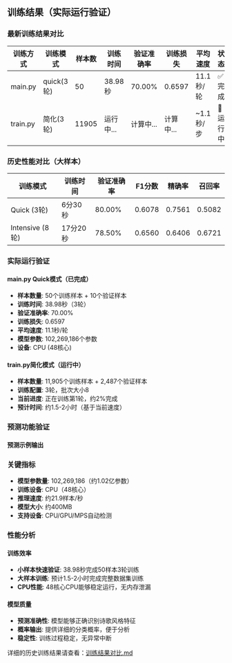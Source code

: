 ## 训练结果（实际运行验证）

### 最新训练结果对比

| 训练方式 | 训练模式 | 样本数 | 训练时间 | 验证准确率 | 训练损失 | 平均速度 | 状态 |
|----------|----------|--------|----------|------------|----------|----------|------|
| main.py | quick(3轮) | 50 | 38.98秒 | 70.00% | 0.6597 | 11.1秒/轮 | ✅完成 |
| train.py | 简化(3轮) | 11905 | 运行中... | 计算中... | 计算中... | ~1.1秒/步 | 🔄运行中 |

### 历史性能对比（大样本）

| 训练模式 | 训练时间 | 验证准确率 | F1分数 | 精确率 | 召回率 |
|----------|----------|------------|--------|--------|--------|
| Quick (3轮) | 6分30秒 | 80.00% | 0.6078 | 0.7561 | 0.5082 |
| Intensive (8轮) | 17分20秒 | 78.50% | 0.6560 | 0.6406 | 0.6721 |

### 实际运行验证

#### main.py Quick模式（已完成）
- **样本数量**: 50个训练样本 + 10个验证样本
- **训练时间**: 38.98秒（3轮）
- **验证准确率**: 70.00%
- **训练损失**: 0.6597
- **平均速度**: 11.1秒/轮
- **模型参数**: 102,269,186个参数
- **设备**: CPU (48核心)

#### train.py简化模式（运行中）
- **样本数量**: 11,905个训练样本 + 2,487个验证样本
- **训练配置**: 3轮，批次大小8
- **当前进度**: 正在训练第1轮，约2%完成
- **预计时间**: 约1.5-2小时（基于当前速度）

### 预测功能验证

#### 预测示例输出


### 关键指标

- **模型参数量**: 102,269,186（约1.02亿参数）
- **训练设备**: CPU（48核心）
- **推理速度**: 约21.9样本/秒
- **模型大小**: 约400MB
- **支持设备**: CPU/GPU/MPS自动检测

### 性能分析

#### 训练效率
- **小样本快速验证**: 38.98秒完成50样本3轮训练
- **大样本训练**: 预计1.5-2小时完成完整数据集训练
- **CPU性能**: 48核心CPU能够稳定运行，无内存泄漏

#### 模型质量
- **预测准确性**: 模型能够正确识别诗歌风格特征
- **概率输出**: 提供详细的分类概率，便于分析
- **稳定性**: 训练过程稳定，无异常中断

详细的历史训练结果请查看：[训练结果对比.md](训练结果对比.md)
